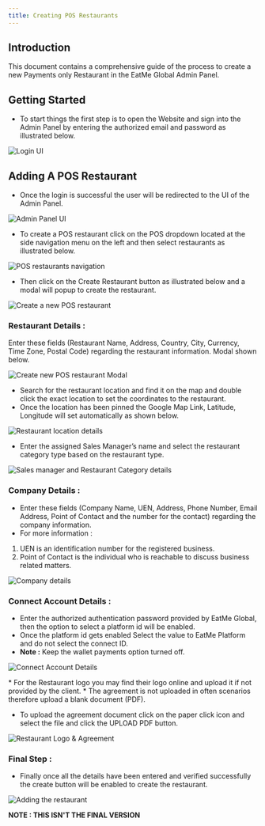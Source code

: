 ```yaml
---
title: Creating POS Restaurants
---
```

## Introduction

This document contains a comprehensive guide of the process to create a new Payments only Restaurant in the EatMe Global Admin Panel.

## Getting Started

* To start things the first step is to open the Website and sign into the Admin Panel by entering the authorized email and password as illustrated below.

![Login UI](/img/login-custom-.png "Login UI")

## Adding A POS Restaurant

* Once the login is successful the user will be redirected to the UI of the Admin Panel.

![Admin Panel UI](/img/home-custom-.png "Admin Panel UI")

* To create a POS restaurant click on the POS dropdown located at the side navigation menu on the left and then select restaurants as illustrated below.

![POS restaurants navigation](/img/pos-restaurants-custom-.png "POS restaurants navigation")

* Then click on the Create Restaurant button as illustrated below and a modal will popup to create the restaurant.

![Create a new POS restaurant](/img/pos-restaurants-custom-.png "Create a new POS restaurant")

### Restaurant Details :

Enter these fields (Restaurant Name, Address, Country, City, Currency, Time Zone, Postal Code) regarding the restaurant information. Modal shown below.

![Create new POS restaurant Modal](/img/restaurant-details-custom-pos.png "Create new POS restaurant Modal")

* Search for the restaurant location and find it on the map and double click the exact location to set the coordinates to the restaurant.
* Once the location has been pinned the Google Map Link, Latitude, Longitude will set automatically as shown below.

![Restaurant location details](/img/location-details-custom-pos.png "Restaurant location details")

* Enter the assigned Sales Manager’s name and select the restaurant category type based on the restaurant type.

![Sales manager and Restaurant Category details](/img/sales-manager-restaurant-category-custom-.png "Sales manager and Restaurant Category details")

### Company Details :

* Enter these fields (Company Name, UEN, Address, Phone Number, Email Address, Point of Contact and the number for the contact) regarding the company information. 
* For more information :

1. UEN is an identification number for the registered business.
2. Point of Contact is the individual who is reachable to discuss business related matters.

![Company details](/img/company-details-custom-.png "Company details")

### Connect Account Details  :

* Enter the authorized authentication password provided by EatMe Global, then the option to select a platform id will be enabled.
* Once the platform id gets enabled Select the value to EatMe Platform and do not select the connect ID.
* **Note :** Keep the wallet payments option turned off.

![Connect Account Details](/img/connect-account-details-custom-.png "Connect Account Details")

\* For the Restaurant logo you may find their logo online and upload it if not provided by the client.
\* The agreement is not uploaded in often scenarios therefore upload a blank document (PDF).

* To upload the agreement document click on the paper click icon and select the file and click the UPLOAD PDF button. 

![Restaurant Logo & Agreement](/img/restaurant-logo-agreement-custom-.png "Restaurant Logo & Agreement")

### Final Step :

* Finally once all the details have been entered and verified successfully the create button will be enabled to create the restaurant.

![Adding the restaurant](/img/create-pos-restaurant-custom-.png "Adding the restaurant")

**NOTE : THIS ISN'T THE FINAL VERSION**
